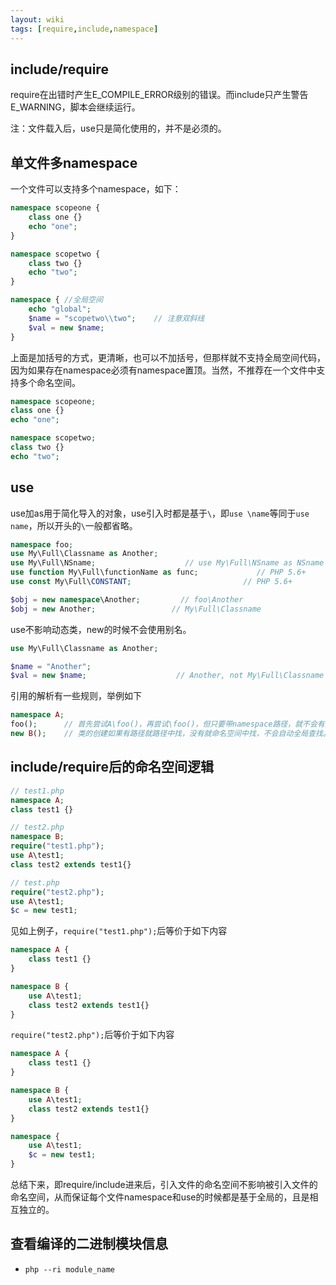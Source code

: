 ```yaml
---
layout: wiki
tags: [require,include,namespace]
---
```



## include/require

require在出错时产生E_COMPILE_ERROR级别的错误。而include只产生警告E_WARNING，脚本会继续运行。

注：文件载入后，use只是简化使用的，并不是必须的。

## 单文件多namespace

一个文件可以支持多个namespace，如下：

```php
namespace scopeone {
    class one {}
    echo "one";
}

namespace scopetwo {
    class two {}
    echo "two";
}

namespace { //全局空间
    echo "global";
    $name = "scopetwo\\two";    // 注意双斜线
    $val = new $name;
}
```

上面是加括号的方式，更清晰，也可以不加括号，但那样就不支持全局空间代码，因为如果存在namespace必须有namespace置顶。当然，不推荐在一个文件中支持多个命名空间。

```php
namespace scopeone;
class one {}
echo "one";

namespace scopetwo;
class two {}
echo "two";
```

## use

use加as用于简化导入的对象，use引入时都是基于`\`，即`use \name`等同于`use name`，所以开头的`\`一般都省略。

```php
namespace foo;
use My\Full\Classname as Another;
use My\Full\NSname;                    // use My\Full\NSname as NSname
use function My\Full\functionName as func;             // PHP 5.6+
use const My\Full\CONSTANT;                         // PHP 5.6+

$obj = new namespace\Another;         // foo\Another
$obj = new Another;                 // My\Full\Classname
```

use不影响动态类，new的时候不会使用别名。

```php
use My\Full\Classname as Another;

$name = "Another";
$val = new $name;                    // Another, not My\Full\Classname
```

引用的解析有一些规则，举例如下

```php
namespace A;
foo();      // 首先尝试A\foo()，再尝试\foo()，但只要带namespace路径，就不会有第二步的全局查找
new B();    // 类的创建如果有路径就路径中找，没有就命名空间中找，不会自动全局查找。但没找到会尝试自动加载
```

## include/require后的命名空间逻辑

```php
// test1.php
namespace A;
class test1 {}

// test2.php
namespace B;
require("test1.php");
use A\test1;
class test2 extends test1{}

// test.php
require("test2.php");
use A\test1;
$c = new test1;
```

见如上例子，`require("test1.php");`后等价于如下内容

```php
namespace A {
    class test1 {}
}

namespace B {
    use A\test1;
    class test2 extends test1{}
}
```

`require("test2.php");`后等价于如下内容

```php
namespace A {
    class test1 {}
}

namespace B {
    use A\test1;
    class test2 extends test1{}
}

namespace {
    use A\test1;
    $c = new test1;
}
```

总结下来，即require/include进来后，引入文件的命名空间不影响被引入文件的命名空间，从而保证每个文件namespace和use的时候都是基于全局的，且是相互独立的。


## 查看编译的二进制模块信息

* `php --ri module_name`